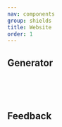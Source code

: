 ```yaml
---
nav: components
group: shields
title: Website
order: 1
---
```


## Generator

<br/>

<code src="./index.tsx" inline></code>

<br/>

## Feedback

<br/>
